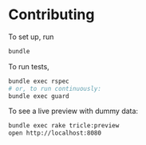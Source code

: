# Contributing

To set up, run

```bash
bundle
```

To run tests,

```bash
bundle exec rspec
# or, to run continuously:
bundle exec guard
```

To see a live preview with dummy data:

```bash
bundle exec rake tricle:preview
open http://localhost:8080
```
